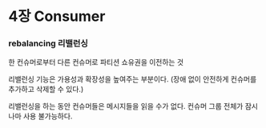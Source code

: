 # 4장 Consumer

### rebalancing 리밸런싱

한 컨슈머로부터 다른 컨슈머로 파티션 쇼유권을 이전하는 것 

리밸런싱 기능은 가용성과 확장성을 높여주는 부분이다. (장애 없이 안전하게 컨슈머를 추가하고 삭제할 수 있다.)

리밸런싱을 하는 동안 컨슈머들은 메시지들을 읽을 수가 없다. 컨슈머 그룹 전체가 잠시나마 사용 불가능하다.